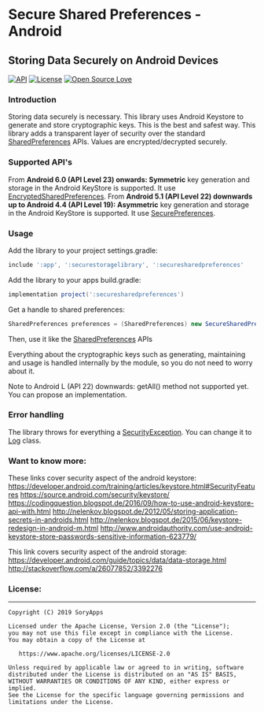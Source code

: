 # Secure Shared Preferences - Android

## Storing Data Securely on Android Devices

[![API](https://img.shields.io/badge/API-19%2B-blue.svg?style=flat)](https://android-arsenal.com/api?level=19)
[![License](https://img.shields.io/badge/License-Apache%202.0-blue.svg)](https://opensource.org/licenses/Apache-2.0) 
[![Open Source Love](https://badges.frapsoft.com/os/v1/open-source.svg?v=103)](https://github.com/ellerbrock/open-source-badges/)

### Introduction

Storing data securely is necessary. This library uses Android Keystore to generate and store cryptographic keys. This is the best and safest way. This library adds a transparent layer of security over the standard [SharedPreferences](https://developer.android.com/training/data-storage/shared-preferences#WriteSharedPreference) APIs. Values are encrypted/decrypted securely.

### Supported API's

From __Android 6.0 (API Level 23) onwards: Symmetric__ key generation and storage in the Android KeyStore is supported. It use [EncryptedSharedPreferences](https://developer.android.com/reference/androidx/security/crypto/EncryptedSharedPreferences).
From __Android 5.1 (API Level 22) downwards up to Android 4.4 (API Level 19): Asymmetric__ key generation and storage in the Android KeyStore is supported. It use [SecurePreferences](https://github.com/SoryApps/secure-storage-android).

### Usage

Add the library to your project settings.gradle:

```groovy
include ':app', ':securestoragelibrary', ':securesharedpreferences'
```

Add the library to your apps build.gradle:

```groovy
implementation project(':securesharedpreferences')
```

Get a handle to shared preferences:
```java
SharedPreferences preferences = (SharedPreferences) new SecureSharedPreferences(context, "NAME_PREFERENCES_FILE");
```

Then, use it like the [SharedPreferences](https://developer.android.com/training/data-storage/shared-preferences#WriteSharedPreference) APIs


Everything about the cryptographic keys such as generating, maintaining and usage is handled internally by the module, so you do not need to worry about it.

Note to Android L (API 22) downwards: getAll() method not supported yet. You can propose an implementation.

### Error handling
The library throws for everything a [SecurityException](https://developer.android.com/reference/java/lang/SecurityException). You can change it to [Log](https://developer.android.com/reference/android/util/Log) class.

### Want to know more:

These links cover security aspect of the android keystore:
<https://developer.android.com/training/articles/keystore.html#SecurityFeatures>
<https://source.android.com/security/keystore/>
<https://codingquestion.blogspot.de/2016/09/how-to-use-android-keystore-api-with.html>
<http://nelenkov.blogspot.de/2012/05/storing-application-secrets-in-androids.html>
<http://nelenkov.blogspot.de/2015/06/keystore-redesign-in-android-m.html>
<http://www.androidauthority.com/use-android-keystore-store-passwords-sensitive-information-623779/>  

This link covers security aspect of the android storage:
<https://developer.android.com/guide/topics/data/data-storage.html>
<http://stackoverflow.com/a/26077852/3392276>

### License:
-------
    Copyright (C) 2019 SoryApps
    
    Licensed under the Apache License, Version 2.0 (the "License");
    you may not use this file except in compliance with the License.
    You may obtain a copy of the License at
    
       https://www.apache.org/licenses/LICENSE-2.0
    
    Unless required by applicable law or agreed to in writing, software
    distributed under the License is distributed on an "AS IS" BASIS,
    WITHOUT WARRANTIES OR CONDITIONS OF ANY KIND, either express or implied.
    See the License for the specific language governing permissions and
    limitations under the License.

